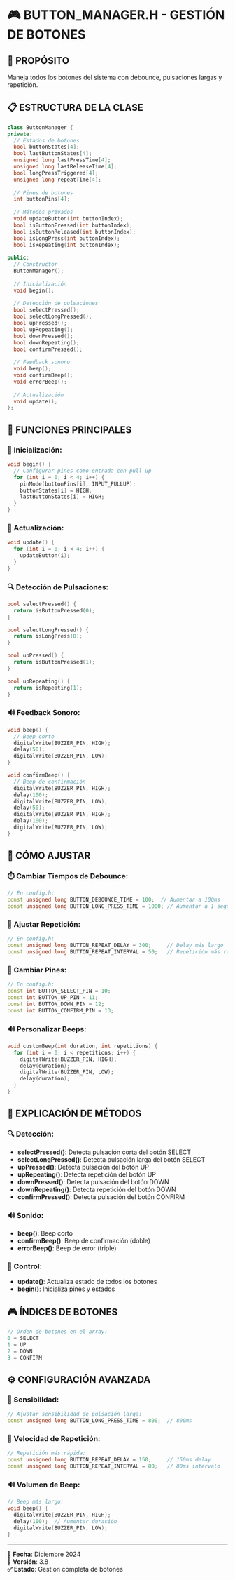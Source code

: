 # 🎮 **BUTTON_MANAGER.H - GESTIÓN DE BOTONES**

## 🎯 **PROPÓSITO**
Maneja todos los botones del sistema con debounce, pulsaciones largas y repetición.

## 📋 **ESTRUCTURA DE LA CLASE**

```cpp
class ButtonManager {
private:
  // Estados de botones
  bool buttonStates[4];
  bool lastButtonStates[4];
  unsigned long lastPressTime[4];
  unsigned long lastReleaseTime[4];
  bool longPressTriggered[4];
  unsigned long repeatTime[4];
  
  // Pines de botones
  int buttonPins[4];
  
  // Métodos privados
  void updateButton(int buttonIndex);
  bool isButtonPressed(int buttonIndex);
  bool isButtonReleased(int buttonIndex);
  bool isLongPress(int buttonIndex);
  bool isRepeating(int buttonIndex);
  
public:
  // Constructor
  ButtonManager();
  
  // Inicialización
  void begin();
  
  // Detección de pulsaciones
  bool selectPressed();
  bool selectLongPressed();
  bool upPressed();
  bool upRepeating();
  bool downPressed();
  bool downRepeating();
  bool confirmPressed();
  
  // Feedback sonoro
  void beep();
  void confirmBeep();
  void errorBeep();
  
  // Actualización
  void update();
};
```

## 🔧 **FUNCIONES PRINCIPALES**

### **🚀 Inicialización:**
```cpp
void begin() {
  // Configurar pines como entrada con pull-up
  for (int i = 0; i < 4; i++) {
    pinMode(buttonPins[i], INPUT_PULLUP);
    buttonStates[i] = HIGH;
    lastButtonStates[i] = HIGH;
  }
}
```

### **🔄 Actualización:**
```cpp
void update() {
  for (int i = 0; i < 4; i++) {
    updateButton(i);
  }
}
```

### **🔍 Detección de Pulsaciones:**
```cpp
bool selectPressed() {
  return isButtonPressed(0);
}

bool selectLongPressed() {
  return isLongPress(0);
}

bool upPressed() {
  return isButtonPressed(1);
}

bool upRepeating() {
  return isRepeating(1);
}
```

### **🔊 Feedback Sonoro:**
```cpp
void beep() {
  // Beep corto
  digitalWrite(BUZZER_PIN, HIGH);
  delay(50);
  digitalWrite(BUZZER_PIN, LOW);
}

void confirmBeep() {
  // Beep de confirmación
  digitalWrite(BUZZER_PIN, HIGH);
  delay(100);
  digitalWrite(BUZZER_PIN, LOW);
  delay(50);
  digitalWrite(BUZZER_PIN, HIGH);
  delay(100);
  digitalWrite(BUZZER_PIN, LOW);
}
```

## 🔧 **CÓMO AJUSTAR**

### **⏱️ Cambiar Tiempos de Debounce:**
```cpp
// En config.h:
const unsigned long BUTTON_DEBOUNCE_TIME = 100;  // Aumentar a 100ms
const unsigned long BUTTON_LONG_PRESS_TIME = 1000; // Aumentar a 1 segundo
```

### **🔄 Ajustar Repetición:**
```cpp
// En config.h:
const unsigned long BUTTON_REPEAT_DELAY = 300;     // Delay más largo
const unsigned long BUTTON_REPEAT_INTERVAL = 50;   // Repetición más rápida
```

### **🔌 Cambiar Pines:**
```cpp
// En config.h:
const int BUTTON_SELECT_PIN = 10;
const int BUTTON_UP_PIN = 11;
const int BUTTON_DOWN_PIN = 12;
const int BUTTON_CONFIRM_PIN = 13;
```

### **🔊 Personalizar Beeps:**
```cpp
void customBeep(int duration, int repetitions) {
  for (int i = 0; i < repetitions; i++) {
    digitalWrite(BUZZER_PIN, HIGH);
    delay(duration);
    digitalWrite(BUZZER_PIN, LOW);
    delay(duration);
  }
}
```

## 📝 **EXPLICACIÓN DE MÉTODOS**

### **🔍 Detección:**
- **selectPressed()**: Detecta pulsación corta del botón SELECT
- **selectLongPressed()**: Detecta pulsación larga del botón SELECT
- **upPressed()**: Detecta pulsación del botón UP
- **upRepeating()**: Detecta repetición del botón UP
- **downPressed()**: Detecta pulsación del botón DOWN
- **downRepeating()**: Detecta repetición del botón DOWN
- **confirmPressed()**: Detecta pulsación del botón CONFIRM

### **🔊 Sonido:**
- **beep()**: Beep corto
- **confirmBeep()**: Beep de confirmación (doble)
- **errorBeep()**: Beep de error (triple)

### **🔄 Control:**
- **update()**: Actualiza estado de todos los botones
- **begin()**: Inicializa pines y estados

## 🎮 **ÍNDICES DE BOTONES**

```cpp
// Orden de botones en el array:
0 = SELECT
1 = UP
2 = DOWN
3 = CONFIRM
```

## ⚙️ **CONFIGURACIÓN AVANZADA**

### **🎯 Sensibilidad:**
```cpp
// Ajustar sensibilidad de pulsación larga:
const unsigned long BUTTON_LONG_PRESS_TIME = 800;  // 800ms
```

### **🔄 Velocidad de Repetición:**
```cpp
// Repetición más rápida:
const unsigned long BUTTON_REPEAT_DELAY = 150;     // 150ms delay
const unsigned long BUTTON_REPEAT_INTERVAL = 80;   // 80ms intervalo
```

### **🔊 Volumen de Beep:**
```cpp
// Beep más largo:
void beep() {
  digitalWrite(BUZZER_PIN, HIGH);
  delay(100);  // Aumentar duración
  digitalWrite(BUZZER_PIN, LOW);
}
```

---

**📅 Fecha**: Diciembre 2024  
**🔧 Versión**: 3.8  
**✅ Estado**: Gestión completa de botones
